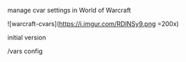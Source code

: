 manage cvar settings in World of Warcraft

![warcraft-cvars](https://i.imgur.com/RDINSy9.png =200x)

initial version

/vars config